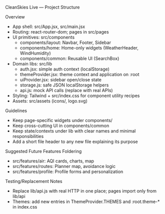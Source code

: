 CleanSkies Live — Project Structure

Overview
- App shell: src/App.jsx, src/main.jsx
- Routing: react-router-dom; pages in src/pages
- UI primitives: src/components
  - components/layout: Navbar, Footer, Sidebar
  - components/home: Home-only widgets (WeatherHeader, WindHumidity)
  - components/common: Reusable UI (SearchBox)
- Domain libs: src/lib
  - auth.jsx: simple auth context (localStorage)
  - themeProvider.jsx: theme context and application on :root
  - uiProvider.jsx: sidebar open/close state
  - storage.js: safe JSON localStorage helpers
  - api.js: mock API calls (replace with real APIs)
- Styling: Tailwind + src/index.css for component utility recipes
- Assets: src/assets (icons/, logo.svg)

Guidelines
- Keep page-specific widgets under components/<area>
- Keep cross-cutting UI in components/common
- Keep state/contexts under lib with clear names and minimal responsibilities
- Add a short file header to any new file explaining its purpose

Suggested Future Features Foldering
- src/features/air: AQI cards, charts, map
- src/features/routes: Planner map, avoidance logic
- src/features/profile: Profile forms and personalization

Testing/Replacement Notes
- Replace lib/api.js with real HTTP in one place; pages import only from lib/api
- Themes: add new entries in ThemeProvider.THEMES and :root.theme-* in index.css


